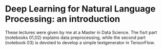 # Deep Learning for Natural Language Processing: an introduction

These lectures were given by me at a Master in Data Science. The fisrt part (notebooks 01,02) explains data preprocessing, while the second part (notebook 03) is devoted to develop a simple textgenerator in TensorFlow.
